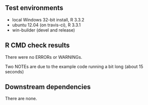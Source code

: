 ## Test environments
* local Windows 32-bit install, R 3.3.2
* ubuntu 12.04 (on travis-ci), R 3.3.1
* win-builder (devel and release)

## R CMD check results
There were no ERRORs or WARNINGs.

Two NOTEs are due to the example code running a bit long (about 15 seconds)

## Downstream dependencies
There are none.

